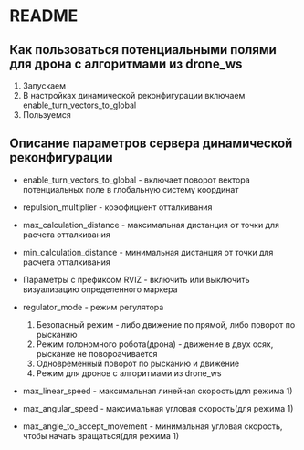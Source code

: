 # README

## Как пользоваться потенциальными полями для дрона с алгоритмами из drone_ws

1. Запускаем
2. В настройках динамической реконфигурации включаем enable_turn_vectors_to_global
3. Пользуемся

## Описание параметров сервера динамической реконфигурации

- enable_turn_vectors_to_global - включает поворот вектора потенциальных поле в глобальную систему координат

- repulsion_multiplier - коэффициент отталкивания
- max_calculation_distance - максимальная дистанция от точки для расчета отталкивания
- min_calculation_distance - минимальная дистанция от точки для расчета отталкивания

- Параметры с префиксом RVIZ - включить или выключить визуализацию определенного маркера

- regulator_mode - режим регулятора
  1. Безопасный режим - либо движение по прямой, либо поворот по рысканию
  2. Режим голономного робота(дрона) - движение в двух осях, рыскание не повороачивается
  3. Одновременный поворот по рысканию и движение
  4. Режим для дронов с алгоритмами из drone_ws
- max_linear_speed - максимальная линейная скорость(для режима 1)
- max_angular_speed - максимальная угловая скорость(для режима 1)
- max_angle_to_accept_movement - минимальная угловая скорость, чтобы начать вращаться(для режима 1)
